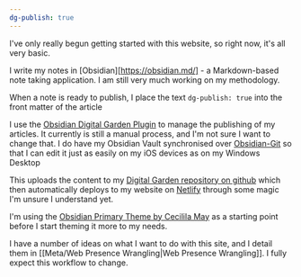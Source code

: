 ```yaml
---
dg-publish: true
---
```

I've only really begun getting started with this website, so right now, it's all very basic.

I write my notes in [Obsidian][https://obsidian.md/] - a Markdown-based note taking application. I am still very much working on my methodology.

When a note is ready to publish, I place the text `dg-publish: true` into the front matter of the article

I use the [Obsidian Digital Garden Plugin](https://dg-docs.ole.dev/) to manage the publishing of my articles. It currently is still a manual process, and I'm not sure I want to change that. I do have my Obsidian Vault synchronised over [Obsidian-Git](https://github.com/denolehov/obsidian-git) so that I can edit it just as easily on my iOS devices as on my Windows Desktop

This uploads the content to my [Digital Garden repository on github](https://github.com/metamoof/digitalgarden) which then automatically deploys to my website on [Netlify](netlify.com) through some magic I'm unsure I understand yet.

I'm using the  [Obsidian Primary Theme by Cecilila May](https://github.com/ceciliamay/obsidianmd-theme-primary) as a starting point before I start theming it more to my needs.

I have a number of ideas on what I want to do with this site, and I detail them in [[Meta/Web Presence Wrangling\|Web Presence Wrangling]]. I fully expect this workflow to change.


